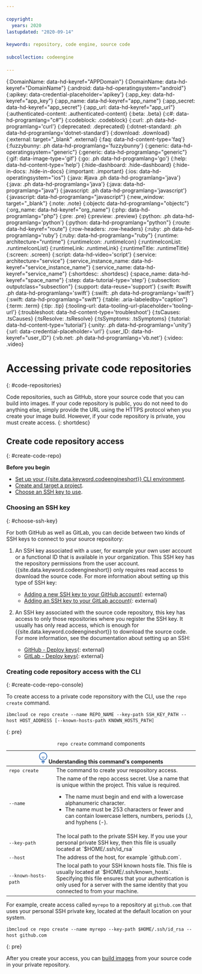 ```yaml
---

copyright:
  years: 2020
lastupdated: "2020-09-14"

keywords: repository, code engine, source code

subcollection: codeengine

---
```


{:DomainName: data-hd-keyref="APPDomain"}
{:DomainName: data-hd-keyref="DomainName"}
{:android: data-hd-operatingsystem="android"}
{:apikey: data-credential-placeholder='apikey'}
{:app_key: data-hd-keyref="app_key"}
{:app_name: data-hd-keyref="app_name"}
{:app_secret: data-hd-keyref="app_secret"}
{:app_url: data-hd-keyref="app_url"}
{:authenticated-content: .authenticated-content}
{:beta: .beta}
{:c#: data-hd-programlang="c#"}
{:codeblock: .codeblock}
{:curl: .ph data-hd-programlang='curl'}
{:deprecated: .deprecated}
{:dotnet-standard: .ph data-hd-programlang='dotnet-standard'}
{:download: .download}
{:external: target="_blank" .external}
{:faq: data-hd-content-type='faq'}
{:fuzzybunny: .ph data-hd-programlang='fuzzybunny'}
{:generic: data-hd-operatingsystem="generic"}
{:generic: data-hd-programlang="generic"}
{:gif: data-image-type='gif'}
{:go: .ph data-hd-programlang='go'}
{:help: data-hd-content-type='help'}
{:hide-dashboard: .hide-dashboard}
{:hide-in-docs: .hide-in-docs}
{:important: .important}
{:ios: data-hd-operatingsystem="ios"}
{:java: #java .ph data-hd-programlang='java'}
{:java: .ph data-hd-programlang='java'}
{:java: data-hd-programlang="java"}
{:javascript: .ph data-hd-programlang='javascript'}
{:javascript: data-hd-programlang="javascript"}
{:new_window: target="_blank"}
{:note: .note}
{:objectc data-hd-programlang="objectc"}
{:org_name: data-hd-keyref="org_name"}
{:php: data-hd-programlang="php"}
{:pre: .pre}
{:preview: .preview}
{:python: .ph data-hd-programlang='python'}
{:python: data-hd-programlang="python"}
{:route: data-hd-keyref="route"}
{:row-headers: .row-headers}
{:ruby: .ph data-hd-programlang='ruby'}
{:ruby: data-hd-programlang="ruby"}
{:runtime: architecture="runtime"}
{:runtimeIcon: .runtimeIcon}
{:runtimeIconList: .runtimeIconList}
{:runtimeLink: .runtimeLink}
{:runtimeTitle: .runtimeTitle}
{:screen: .screen}
{:script: data-hd-video='script'}
{:service: architecture="service"}
{:service_instance_name: data-hd-keyref="service_instance_name"}
{:service_name: data-hd-keyref="service_name"}
{:shortdesc: .shortdesc}
{:space_name: data-hd-keyref="space_name"}
{:step: data-tutorial-type='step'}
{:subsection: outputclass="subsection"}
{:support: data-reuse='support'}
{:swift: #swift .ph data-hd-programlang='swift'}
{:swift: .ph data-hd-programlang='swift'}
{:swift: data-hd-programlang="swift"}
{:table: .aria-labeledby="caption"}
{:term: .term}
{:tip: .tip}
{:tooling-url: data-tooling-url-placeholder='tooling-url'}
{:troubleshoot: data-hd-content-type='troubleshoot'}
{:tsCauses: .tsCauses}
{:tsResolve: .tsResolve}
{:tsSymptoms: .tsSymptoms}
{:tutorial: data-hd-content-type='tutorial'}
{:unity: .ph data-hd-programlang='unity'}
{:url: data-credential-placeholder='url'}
{:user_ID: data-hd-keyref="user_ID"}
{:vb.net: .ph data-hd-programlang='vb.net'}
{:video: .video}


# Accessing private code repositories
{: #code-repositories}

Code repositories, such as GitHub, store your source code that you can build into images. If your code repository is public, you do not need to do anything else, simply provide the URL using the HTTPS protocol when you create your image build. However, if your code repository is private, you must create access.
{: shortdesc}

## Create code repository access
{: #create-code-repo}

**Before you begin**

- [Set up your {{site.data.keyword.codeengineshort}} CLI environment](/docs/codeengine?topic=codeengine-kn-install-cli).
- [Create and target a project](/docs/codeengine?topic=codeengine-manage-project).
- [Choose an SSH key to use](#choose-ssh-key).

### Choosing an SSH key
{: #choose-ssh-key}

For both GitHub as well as GitLab, you can decide between two kinds of SSH keys to connect to your source repository:

1. An SSH key associated with a user, for example your own user account or a functional ID that is available in your organization. This SSH key has the repository permissions from the user account. {{site.data.keyword.codeengineshort}} only requires read access to download the source code. For more information about setting up this type of SSH key:
   - [Adding a new SSH key to your GitHub account](https://docs.github.com/en/github/authenticating-to-github/adding-a-new-ssh-key-to-your-github-account){: external}
   - [Adding an SSH key to your GitLab account](https://docs.gitlab.com/ee/ssh/#adding-an-ssh-key-to-your-gitlab-account){: external}
   
2. An SSH key associated with the source code repository, this key has access to only those repositories where you register the SSH key. It usually has only read access, which is enough for {{site.data.keyword.codeengineshort}} to download the source code. For more information, see the documentation about setting up an SSH:
   - [GitHub - Deploy keys](https://developer.github.com/v3/guides/managing-deploy-keys/#deploy-keys){: external}
   - [GitLab - Deploy keys](https://docs.gitlab.com/ee/user/project/deploy_keys/){: external}

### Creating code repository access with the CLI
{: #create-code-repo-console}

To create access to a private code reponsitory with the CLI, use the `repo create` command.

```
ibmcloud ce repo create --name REPO_NAME --key-path SSH_KEY_PATH --host HOST_ADDRESS [--known-hosts-path KNOWN_HOSTS_PATH]
```
{: pre}
<table>
  <caption><code>repo create</code> command components</caption>
   <thead>
    <col width="25%">
    <col width="75%">
   <th colspan=2><img src="images/idea.png" alt="Idea icon"/> Understanding this command's components</th>
   </thead>
   <tbody>
   <tr>
   <td><code>repo create</code></td>
   <td>The command to create your respository access.</td>
   </tr>
   <tr>
   <td><code>--name</code></td>
   <td>The name of the repo access secret. Use a name that is unique within the project. This value is required.
     <ul>
     <li>The name must begin and end with a lowercase alphanumeric character.</li>
     <li>The name must be 253 characters or fewer and can contain lowercase letters, numbers, periods (.), and hyphens (-).</li>
     </ul>
   </td>
   </tr>
   <tr>
   <td><code>--key-path</code></td>
   <td>The local path to the private SSH key. If you use your personal private SSH key, then this file is usually located at `$HOME/.ssh/id_rsa`</td>
   </tr>
      <tr>
   <td><code>--host</code></td>
   <td>The address of the host, for example `github.com`.</td>
   </tr>
   <tr>
   <td><code>--known-hosts-path</code></td>
   <td>The local path to your SSH known hosts file. This file is usually located at `$HOME/.ssh/known_hosts`. Specifying this file ensures that your authentication is only used for a server with the same identity that you connected to from your machine.</td>
   </tr>
   </tbody></table>
   
   For example, create access called `myrepo` to a repository at `github.com` that uses your personal SSH private key, located at the default location on your system.
   
```
ibmcloud ce repo create --name myrepo --key-path $HOME/.ssh/id_rsa --host github.com
```
{: pre}

After you create your access, you can [build images](/docs/codeengine?topic=codeengine-plan-build) from your source code in your private repository.
